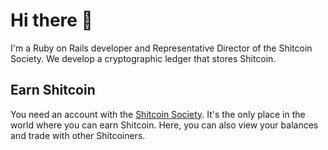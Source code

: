 # Hi there 👋

I'm a Ruby on Rails developer and Representative Director of the Shitcoin Society. We develop a cryptographic ledger that stores Shitcoin.

## Earn Shitcoin

You need an account with the [Shitcoin Society](https://www.shitcoinsociety.com). It's the only place in the world where you can earn Shitcoin. Here, you can also view your balances and trade with other Shitcoiners.
